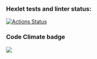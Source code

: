 ### Hexlet tests and linter status:
[![Actions Status](https://github.com/Ritsssss/frontend-project-44/actions/workflows/hexlet-check.yml/badge.svg)](https://github.com/Ritsssss/frontend-project-44/actions)

### Code Climate badge 
<a href="https://codeclimate.com/github/Ritsssss/frontend-project-44/maintainability"><img src="https://api.codeclimate.com/v1/badges/a630900a3fd2897d6ee1/maintainability" /></a>